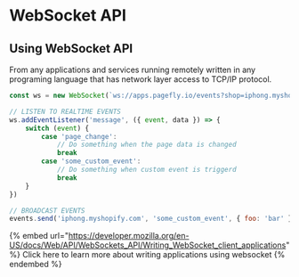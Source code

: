 # WebSocket API

## Using WebSocket API <a href="#websocket-api" id="websocket-api"></a>

From any applications and services running remotely written in any programing language that has  network layer access to TCP/IP protocol.

```javascript
const ws = new WebSocket(`ws://apps.pagefly.io/events?shop=iphong.myshopify.com`)

// LISTEN TO REALTIME EVENTS
ws.addEventListener('message', ({ event, data }) => {
    switch (event) {
        case 'page_change':
            // Do something when the page data is changed
            break
        case 'some_custom_event':
            // Do something when custom event is triggerd
            break
    }
})

// BROADCAST EVENTS
events.send('iphong.myshopify.com', 'some_custom_event', { foo: 'bar' })

```

{% embed url="https://developer.mozilla.org/en-US/docs/Web/API/WebSockets_API/Writing_WebSocket_client_applications" %}
Click here to learn more about writing applications using websocket
{% endembed %}
